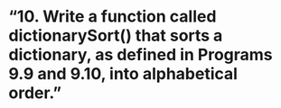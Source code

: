 # “10. Write a function called dictionarySort() that sorts a dictionary, as defined in Programs 9.9 and 9.10, into alphabetical order.”